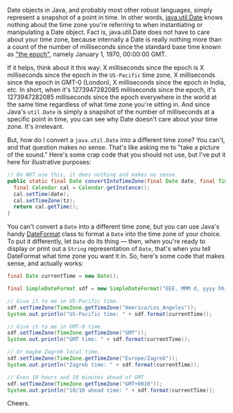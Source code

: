 Date objects in Java, and probably most other robust languages, simply represent a snapshot of a point in time.  In other words, [java.util.Date](http://java.sun.com/javase/6/docs/api/java/util/Date.html) knows nothing about the time zone you're referring to when instantiating or manipulating a Date object.  Fact is, java.util.Date does not have to care about your time zone, because internally a Date is really nothing more than a count of the number of milliseconds since the standard base time known as ["the epoch"](http://en.wikipedia.org/wiki/Unix_time), namely January 1, 1970, 00:00:00 GMT.

If it helps, think about it this way: X milliseconds since the epoch is X milliseconds since the epoch in the `US-Pacific` time zone, X milliseconds since the epoch in GMT-0 (London), X milliseconds since the epoch in India, etc.  In short, when it's 1273947282085 milliseconds since the epoch, it's 1273947282085 milliseconds since the epoch everywhere in the world at the same time regardless of what time zone you're sitting in.  And since Java's `util.Date` is simply a snapshot of the number of milliseconds at a specific point in time, you can see why Date doesn't care about your time zone.  It's irrelevant.

But, how do I convert a `java.util.Date` into a different time zone?  You can't, and that question makes no sense.  That's like asking me to "take a picture of the sound."  Here's some crap code that you should not use, but I've put it here for illustrative purposes:

```java
// Do NOT use this, it does nothing and makes no sense.
public static final Date convertIntoTimeZone(final Date date, final TimeZone tz) {
  final Calendar cal = Calendar.getInstance();
  cal.setTime(date);
  cal.setTimeZone(tz);
  return cal.getTime();
}
```

You can't convert a `Date` into a different time zone, but you can use Java's handy [DateFormat](http://java.sun.com/javase/6/docs/api/java/text/DateFormat.html) class to format a `Date` into the time zone of your choice.  To put it differently, let `Date` do its thing &mdash; then, when you're ready to display or print out a `String` representation of `Date`, that's when you tell DateFormat what time zone you want it in.  So, here's some code that makes sense, and actually works:

```java
final Date currentTime = new Date();

final SimpleDateFormat sdf = new SimpleDateFormat("EEE, MMM d, yyyy hh:mm:ss a z");

// Give it to me in US-Pacific time.
sdf.setTimeZone(TimeZone.getTimeZone("America/Los_Angeles"));
System.out.println("US-Pacific time: " + sdf.format(currentTime));

// Give it to me in GMT-0 time.
sdf.setTimeZone(TimeZone.getTimeZone("GMT"));
System.out.println("GMT time: " + sdf.format(currentTime));

// Or maybe Zagreb local time.
sdf.setTimeZone(TimeZone.getTimeZone("Europe/Zagreb"));
System.out.println("Zagreb time: " + sdf.format(currentTime));

// Even 10 hours and 10 minutes ahead of GMT
sdf.setTimeZone(TimeZone.getTimeZone("GMT+0010"));
System.out.println("10/10 ahead time: " + sdf.format(currentTime));
```

Cheers.